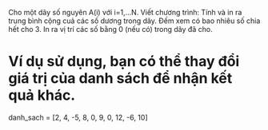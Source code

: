 Cho một dãy số nguyên A(i) với i=1,...N. Viết chương trình:
Tính và in ra trung bình cộng cuả các số dương trong dãy.
Đếm xem có bao nhiêu số chia hết cho 3.
In ra vị trí các số bằng 0 (nếu có) trong dãy đã cho.
# Ví dụ sử dụng, bạn có thể thay đổi giá trị của danh sách để nhận kết quả khác.
danh_sach = [2, 4, -5, 8, 0, 9, 0, 12, -6, 10]